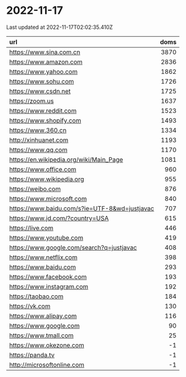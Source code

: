 # 2022-11-17

<!-- BEGIN -->
Last updated at 2022-11-17T02:02:35.410Z

url | doms
:- | -:
https://www.sina.com.cn | 3870
https://www.amazon.com | 2836
https://www.yahoo.com | 1862
https://www.sohu.com | 1726
https://www.csdn.net | 1725
https://zoom.us | 1637
https://www.reddit.com | 1523
https://www.shopify.com | 1493
https://www.360.cn | 1334
http://xinhuanet.com | 1193
https://www.qq.com | 1170
https://en.wikipedia.org/wiki/Main_Page | 1081
https://www.office.com | 960
https://www.wikipedia.org | 955
https://weibo.com | 876
https://www.microsoft.com | 840
https://www.baidu.com/s?ie=UTF-8&wd=justjavac | 707
https://www.jd.com/?country=USA | 615
https://live.com | 446
https://www.youtube.com | 419
https://www.google.com/search?q=justjavac | 408
https://www.netflix.com | 398
https://www.baidu.com | 293
https://www.facebook.com | 193
https://www.instagram.com | 192
https://taobao.com | 184
https://vk.com | 130
https://www.alipay.com | 116
https://www.google.com | 90
https://www.tmall.com | 25
https://www.okezone.com | -1
https://panda.tv | -1
http://microsoftonline.com | -1
<!-- END -->

